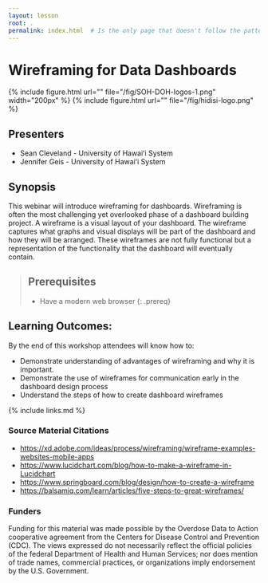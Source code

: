 ```yaml
---
layout: lesson
root: .  
permalink: index.html  # Is the only page that doesn't follow the pattern /:path/index.html
---
```


# Wireframing for Data Dashboards

{% include figure.html url="" file="/fig/SOH-DOH-logos-1.png"  width="200px" %}
{% include figure.html url="" file="/fig/hidisi-logo.png" %}

## Presenters

* Sean Cleveland - University of Hawaiʻi System
* Jennifer Geis - University of Hawaiʻi System


## Synopsis
This webinar will introduce wireframing for dashboards. Wireframing is often the most challenging yet overlooked phase of a dashboard building project. A wireframe is a visual layout of your dashboard. The wireframe captures what graphs and visual displays will be part of the dashboard and how they will be arranged. These wireframes are not fully functional but a representation of the functionality that the dashboard will eventually contain.

> ## Prerequisites
> 
> * Have a modern web browser
{: .prereq}

## Learning Outcomes:
By the end of this workshop attendees will know how to:
* Demonstrate understanding of advantages of wireframing and why it is important.
* Demonstrate the use of wireframes for communication early in the dashboard design process
* Understand the steps of how to create dashboard wireframes

{% include links.md %}

### Source Material Citations

* https://xd.adobe.com/ideas/process/wireframing/wireframe-examples-websites-mobile-apps
* https://www.lucidchart.com/blog/how-to-make-a-wireframe-in-Lucidchart
* https://www.springboard.com/blog/design/how-to-create-a-wireframe
* https://balsamiq.com/learn/articles/five-steps-to-great-wireframes/


### Funders

Funding for this material was made possible by the Overdose Data to Action cooperative agreement from the Centers for Disease Control and Prevention (CDC). The views expressed do not necessarily reflect the official policies of the federal Department of Health and Human Services; nor does mention of trade names, commercial practices, or organizations imply endorsement by the U.S. Government.

